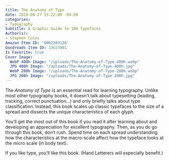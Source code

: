 ```yaml
---
title: The Anatomy of Type
date: 2019-06-27 15:22:00 -04:00
categories:
- Typography
Subtitle: A Graphic Guide to 100 Typefaces
Author(s):
- Stephen Coles
Amazon Item ID: '0062203126'
Goodreads Item ID: 13623981
Is Favorite: true
Cover Image:
  WebP 400h Image: "/uploads/The-Anatomy-of-Type-400h.webp"
  JPG 400h Image: "/uploads/The-Anatomy-of-Type-400h.jpg"
  WebP 200h Image: "/uploads/The-Anatomy-of-Type-200h.webp"
  JPG 200h Image: "/uploads/The-Anatomy-of-Type-200h.jpg"
---
```


The *Anatomy of Type* is an essential read for learning typography. Unlike most other typography books, it doesn’t talk about typesetting (leading, tracking, correct punctuation…) and only briefly talks about type classification. Instead, this book scales up classic typefaces to the size of a spread and dissects the unique characteristics of each glyph.

You’ll get the most out of this book if you read it after learning about and developing an appreciation for excellent typography. Then, as you do go through this book, don’t rush. Spend time on each spread understanding how the characteristics at the macro-scale affect how the typeface looks at the micro scale (in body text).

If you like type, you’ll like this book. (Hand Letterers will especially benefit.)